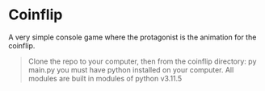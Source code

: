 # Coinflip

A very simple console game where the protagonist is the animation for the coinflip.

>Clone the repo to your computer, then from the coinflip directory:
    py main.py
you must have python installed on your computer. All modules are built in modules of python v3.11.5

